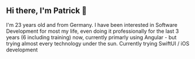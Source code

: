 ## Hi there, I'm Patrick 👋
I'm 23 years old and from Germany. I have been interested in Software Development for most my life, even doing it professionally for the last 3 years (6 including training) now, currently primarly using Angular - but trying almost every technology under the sun. Currently trying SwiftUI / iOS development
